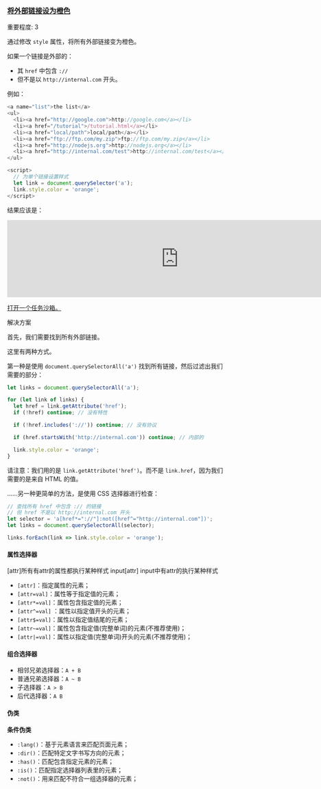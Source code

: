 ### [将外部链接设为橙色](https://zh.javascript.info/dom-attributes-and-properties#jiang-wai-bu-lian-jie-she-wei-cheng-se)



重要程度: 3

通过修改 `style` 属性，将所有外部链接变为橙色。

如果一个链接是外部的：

- 其 `href` 中包含 `://`
- 但不是以 `http://internal.com` 开头。

例如：

```js
<a name="list">the list</a>
<ul>
  <li><a href="http://google.com">http://google.com</a></li>
  <li><a href="/tutorial">/tutorial.html</a></li>
  <li><a href="local/path">local/path</a></li>
  <li><a href="ftp://ftp.com/my.zip">ftp://ftp.com/my.zip</a></li>
  <li><a href="http://nodejs.org">http://nodejs.org</a></li>
  <li><a href="http://internal.com/test">http://internal.com/test</a></li>
</ul>

<script>
  // 为单个链接设置样式
  let link = document.querySelector('a');
  link.style.color = 'orange';
</script>
```

结果应该是：

<iframe class="code-result__iframe" data-trusted="1" src="https://zh.js.cx/task/yellow-links/solution/" style="display: block; border: 0px; width: 798px; height: 180px; background: var(--iframeBg);"></iframe>

[打开一个任务沙箱。](https://plnkr.co/edit/t7x23GMNXvjcM3MG?p=preview)

解决方案

首先，我们需要找到所有外部链接。

这里有两种方式。

第一种是使用 `document.querySelectorAll('a')` 找到所有链接，然后过滤出我们需要的部分：

```javascript
let links = document.querySelectorAll('a');

for (let link of links) {
  let href = link.getAttribute('href');
  if (!href) continue; // 没有特性

  if (!href.includes('://')) continue; // 没有协议

  if (href.startsWith('http://internal.com')) continue; // 内部的

  link.style.color = 'orange';
}
```

请注意：我们用的是 `link.getAttribute('href')`。而不是 `link.href`，因为我们需要的是来自 HTML 的值。

……另一种更简单的方法，是使用 CSS 选择器进行检查：

```javascript
// 查找所有 href 中包含 :// 的链接
// 但 href 不是以 http://internal.com 开头
let selector = 'a[href*="://"]:not([href^="http://internal.com"])';
let links = document.querySelectorAll(selector);

links.forEach(link => link.style.color = 'orange');
```

#### **属性选择器**

[attr]所有有attr的属性都执行某种样式 input[attr] input中有attr的执行某种样式

- `[attr]`：指定属性的元素；
- `[attr=val]`：属性等于指定值的元素；
- `[attr*=val]`：属性包含指定值的元素；
- `[attr^=val]`	：属性以指定值开头的元素；
- `[attr$=val]`：属性以指定值结尾的元素；
- `[attr~=val]`：属性包含指定值(完整单词)的元素(不推荐使用)；
- `[attr|=val]`：属性以指定值(完整单词)开头的元素(不推荐使用)；

#### 组合选择器

- 相邻兄弟选择器：`A + B`
- 普通兄弟选择器：`A ~ B`
- 子选择器：`A > B`
- 后代选择器：`A B`

#### 伪类

**条件伪类**

- `:lang()`：基于元素语言来匹配页面元素；
- `:dir()`：匹配特定文字书写方向的元素；
- `:has()`：匹配包含指定元素的元素；
- `:is()`：匹配指定选择器列表里的元素；
- `:not()`：用来匹配不符合一组选择器的元素；